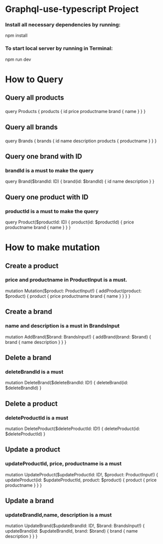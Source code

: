 # Graphql-use-typescript Project
### Install all necessary dependencies by running:
 npm install
### To start local server by running in Terminal:
 npm run dev

# How to Query
## Query all products
### 
query Products {
  products {
    id
    price
    productname
    brand {
      name
    }
  }
}
## Query all brands
### 
query Brands {
  brands {
    id
    name
    description
    products {
      productname
    }
  }
}
## Query one brand with ID
### brandId is a must to make the query
query Brand($brandId: ID) {
  brand(id: $brandId) {
    id
    name
    description
  }
}

## Query one product with ID
### productId is a must to make the query
query Product($productId: ID) {
  product(id: $productId) {
    price
    productname
    brand {
      name
    }
  }
}

# How to make mutation
## Create a product
### price and productname in ProductInput is a must.
mutation Mutation($product: ProductInput!) {
  addProduct(product: $product) {
    product {
      price
      productname
      brand {
        name
      }
    }
  }
}

## Create a brand
### name and description is a must in BrandsInput
mutation AddBrand($brand: BrandsInput!) {
  addBrand(brand: $brand) {
    brand {
      name
      description
    }
  }
}

## Delete a brand
### deleteBrandId is a must
mutation DeleteBrand($deleteBrandId: ID!) {
  deleteBrand(id: $deleteBrandId)
}

## Delete a product
### deleteProductId is a must
mutation DeleteProduct($deleteProductId: ID!) {
  deleteProduct(id: $deleteProductId)
}

## Update a product
### updateProductId, price, productname is a must
mutation UpdateProduct($updateProductId: ID!, $product: ProductInput!) {
  updateProduct(id: $updateProductId, product: $product) {
    product {
      price
      productname
    }
  }
}

## Update a brand
### updateBrandId,name, description is a must

mutation UpdateBrand($updateBrandId: ID!, $brand: BrandsInput!) {
  updateBrand(id: $updateBrandId, brand: $brand) {
    brand {
      name
      description
    }
  }
}



 